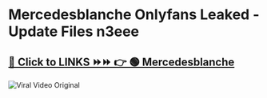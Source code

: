 
 # Mercedesblanche Onlyfans Leaked - Update Files n3eee

## <h2><a href="https://clipsfans.com/Mercedesblanche&ref=git">🔗 Click to LINKS ⏩⏩ 👉 🟢 Mercedesblanche </a></h2>

<a href="https://clipsfans.com/Mercedesblanche&ref=git" rel="nofollow" data-target="animated-image.originalLink"><img src="https://i.ibb.co.com/xMMVF88/686577567.gif" alt="Viral Video Original" style="max-width: 100%; display: inline-block;" data-target="animated-image.originalImage"></a>

